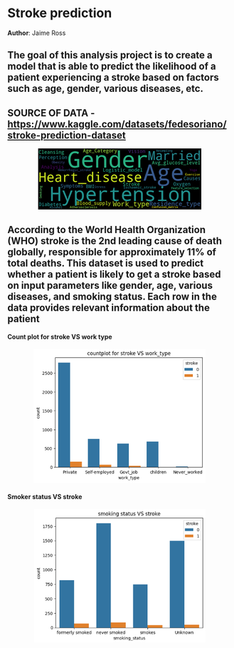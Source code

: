 # Stroke prediction
**Author**: Jaime Ross

## The goal of this analysis project is to create a model that is able to predict the likelihood of a patient experiencing a stroke based on factors such as age, gender, various diseases, etc.

## SOURCE OF DATA - https://www.kaggle.com/datasets/fedesoriano/stroke-prediction-dataset

<p align = "center"> 
  <img src = "https://github.com/JaimeRoss/Data-Science/blob/main/images.png">
</p>

## According to the World Health Organization (WHO) stroke is the 2nd leading cause of death globally, responsible for approximately 11% of total deaths. This dataset is used to predict whether a patient is likely to get a stroke based on input parameters like gender, age, various diseases, and smoking status. Each row in the data provides relevant information about the patient


#### Count plot for stroke VS work type

<p align = "center"> 
  <img src = "https://github.com/JaimeRoss/Data-Science/blob/main/1.png">
</p>


#### Smoker status VS stroke

<p align = "center"> 
  <img src = "https://github.com/JaimeRoss/Data-Science/blob/main/2.png">
</p>
